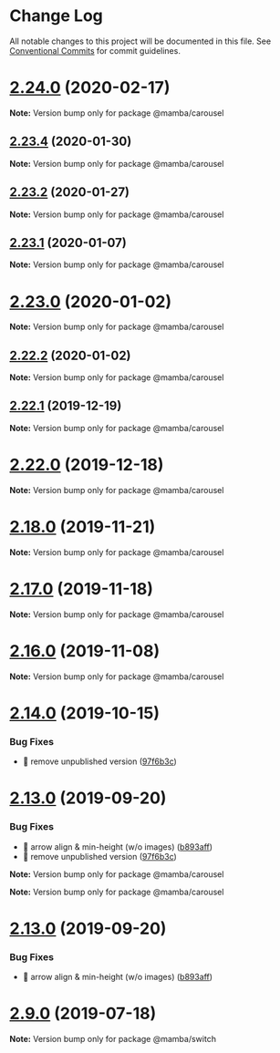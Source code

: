 # Change Log

All notable changes to this project will be documented in this file.
See [Conventional Commits](https://conventionalcommits.org) for commit guidelines.

# [2.24.0](https://github.com/stone-payments/pos-mamba-sdk/compare/v2.23.4...v2.24.0) (2020-02-17)

**Note:** Version bump only for package @mamba/carousel





## [2.23.4](https://github.com/stone-payments/pos-mamba-sdk/compare/v2.23.2...v2.23.4) (2020-01-30)

**Note:** Version bump only for package @mamba/carousel





## [2.23.2](https://github.com/stone-payments/pos-mamba-sdk/compare/v2.23.1...v2.23.2) (2020-01-27)

**Note:** Version bump only for package @mamba/carousel





## [2.23.1](https://github.com/stone-payments/pos-mamba-sdk/compare/v2.23.0...v2.23.1) (2020-01-07)

**Note:** Version bump only for package @mamba/carousel





# [2.23.0](https://github.com/stone-payments/pos-mamba-sdk/compare/v2.22.0...v2.23.0) (2020-01-02)

**Note:** Version bump only for package @mamba/carousel





## [2.22.2](https://github.com/stone-payments/pos-mamba-sdk/compare/v2.22.0...v2.22.2) (2020-01-02)

**Note:** Version bump only for package @mamba/carousel





## [2.22.1](https://github.com/stone-payments/pos-mamba-sdk/compare/v2.22.0...v2.22.1) (2019-12-19)

**Note:** Version bump only for package @mamba/carousel





# [2.22.0](https://github.com/stone-payments/pos-mamba-sdk/compare/v2.18.0...v2.22.0) (2019-12-18)

**Note:** Version bump only for package @mamba/carousel





# [2.18.0](https://github.com/stone-payments/pos-mamba-sdk/compare/v2.17.0...v2.18.0) (2019-11-21)

**Note:** Version bump only for package @mamba/carousel





# [2.17.0](https://github.com/stone-payments/pos-mamba-sdk/compare/v2.16.0...v2.17.0) (2019-11-18)

**Note:** Version bump only for package @mamba/carousel





# [2.16.0](https://github.com/stone-payments/pos-mamba-sdk/compare/v2.15.0...v2.16.0) (2019-11-08)

**Note:** Version bump only for package @mamba/carousel





# [2.14.0](https://github.com/stone-payments/pos-mamba-sdk/compare/v2.13.0...v2.14.0) (2019-10-15)


### Bug Fixes

* 🐛 remove unpublished version ([97f6b3c](https://github.com/stone-payments/pos-mamba-sdk/commit/97f6b3cfdcfa9f3d5fbd01168057a74d3c38ef2c))





# [2.13.0](https://github.com/stone-payments/pos-mamba-sdk/compare/v2.9.1...v2.13.0) (2019-09-20)


### Bug Fixes

* 🐛 arrow align & min-height (w/o images) ([b893aff](https://github.com/stone-payments/pos-mamba-sdk/commit/b893aff))
* 🐛 remove unpublished version ([97f6b3c](https://github.com/stone-payments/pos-mamba-sdk/commit/97f6b3c))







**Note:** Version bump only for package @mamba/carousel







**Note:** Version bump only for package @mamba/carousel





# [2.13.0](https://github.com/stone-payments/pos-mamba-sdk/compare/v2.9.1...v2.13.0) (2019-09-20)


### Bug Fixes

* 🐛 arrow align & min-height (w/o images) ([b893aff](https://github.com/stone-payments/pos-mamba-sdk/commit/b893aff))





# [2.9.0](https://github.com/stone-payments/pos-mamba-sdk/compare/v2.8.3...v2.9.0) (2019-07-18)

**Note:** Version bump only for package @mamba/switch
